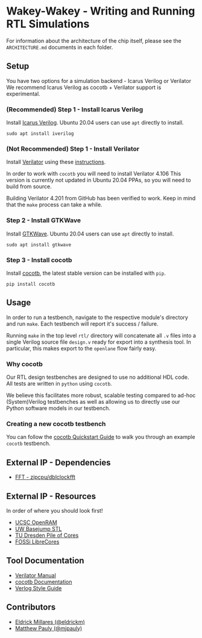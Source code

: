 # Wakey-Wakey - Writing and Running RTL Simulations

For information about the architecture of the chip itself, please see the
`ARCHITECTURE.md` documents in each folder.


## Setup

You have two options for a simulation backend - Icarus Verilog or Verilator
We recommend Icarus Verilog as cocotb + Verilator support is experimental.


### (Recommended) Step 1 - Install Icarus Verilog
Install [Icarus Verilog](https://github.com/steveicarus/iverilog).
Ubuntu 20.04 users can use `apt` directly to install.
```
sudo apt install iverilog
```

### (Not Recommended) Step 1 - Install Verilator
Install [Verilator](https://github.com/verilator/verilator) using these
[instructions](https://www.veripool.org/projects/verilator/wiki/Installing).

In order to work with `cocotb` you will need to install Verilator 4.106
This version is currently not updated in Ubuntu 20.04 PPAs, so you will
need to build from source.

Building Verilator 4.201 from GitHub has been verified to work.
Keep in mind that the `make` process can take a while.

### Step 2 - Install GTKWave
Install [GTKWave](http://gtkwave.sourceforge.net/).
Ubuntu 20.04 users can use `apt` directly to install.
```
sudo apt install gtkwave
```

### Step 3 - Install cocotb
Install [cocotb](https://github.com/cocotb/cocotb), the latest stable
version can be installed with `pip`.
```
pip install cocotb
```

## Usage

In order to run a testbench, navigate to the respective module's directory
and run `make`. Each testbench will report it's success / failure.

Running `make` in the top level `rtl/` directory will concatenate all `.v` files
into a single Verilog source file `design.v` ready for export into a synthesis
tool. In particular, this makes export to the `openlane` flow fairly easy.

### Why cocotb
Our RTL design testbenches are designed to use no additional HDL code.
All tests are written in `python` using `cocotb`.

We believe this facilitates more robust, scalable testing compared to ad-hoc
(System)Verilog testbenches as well as allowing us to directly use our
Python software models in our testbench.

### Creating a new cocotb testbench
You can follow the
[cocotb Quickstart Guide](https://docs.cocotb.org/en/stable/quickstart.html)
to walk you through an example `cocotb` testbench.


## External IP - Dependencies
- [FFT - zipcpu/dblclockfft](https://github.com/ZipCPU/dblclockfft)


## External IP - Resources
In order of where you should look first!
- [UCSC OpenRAM](https://github.com/VLSIDA/OpenRAM)
- [UW Basejump STL](https://github.com/bespoke-silicon-group/basejump_stl)
- [TU Dresden Pile of Cores](https://github.com/VLSI-EDA/PoC)
- [FOSSi LibreCores](https://www.librecores.org/)


## Tool Documentation
- [Verilator Manual](https://www.veripool.org/wiki/verilator/Manual-verilator)
- [cocotb Documentation](https://docs.cocotb.org/en/stable/)
- [Verlog Style Guide](https://github.com/lowRISC/style-guides/blob/master/VerilogCodingStyle.md)


## Contributors
- [Eldrick Millares (@eldrickm)](https://github.com/eldrickm)
- [Matthew Pauly (@mjpauly)](https://github.com/mjpauly)
